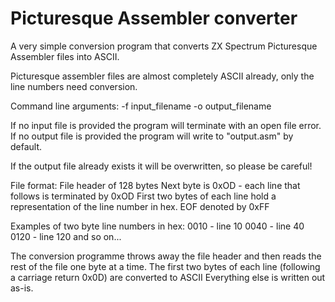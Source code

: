 # Picturesque Assembler converter

A very simple conversion program that converts ZX Spectrum Picturesque Assembler files into ASCII. 

Picturesque assembler files are almost completely ASCII already, only the line numbers need conversion.

Command line arguments:
-f input_filename
-o output_filename

If no input file is provided the program will terminate with an open file error.
If no output file is provided the program will write to "output.asm" by default.

If the output file already exists it will be overwritten, so please be careful!

File format:
File header of 128 bytes
Next byte is 0xOD - each line that follows is terminated by 0xOD
First two bytes of each line hold a representation of the line number in hex.
EOF denoted by 0xFF

Examples of two byte line numbers in hex:
0010 - line 10
0040 - line 40
0120 - line 120
and so on...

The conversion programme throws away the file header and then reads the rest of the file one byte at a time.
The first two bytes of each line (following a carriage return 0x0D) are converted to ASCII
Everything else is written out as-is.

